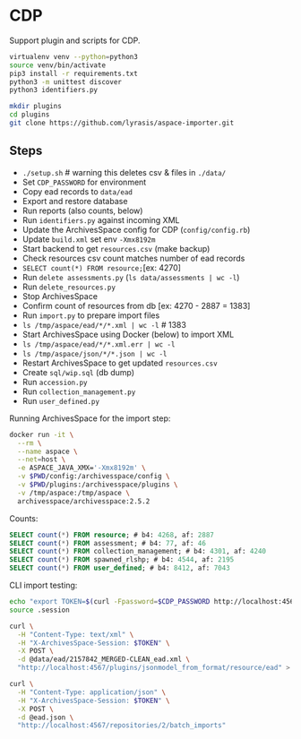 # CDP

Support plugin and scripts for CDP.

```bash
virtualenv venv --python=python3
source venv/bin/activate
pip3 install -r requirements.txt
python3 -m unittest discover
python3 identifiers.py

mkdir plugins
cd plugins
git clone https://github.com/lyrasis/aspace-importer.git
```

## Steps

- `./setup.sh` # warning this deletes csv & files in `./data/`
- Set `CDP_PASSWORD` for environment
- Copy ead records to `data/ead`
- Export and restore database
- Run reports (also counts, below)
- Run `identifiers.py` against incoming XML
- Update the ArchivesSpace config for CDP (`config/config.rb`)
- Update `build.xml` set env `-Xmx8192m`
- Start backend to get `resources.csv` (make backup)
- Check resources csv count matches number of ead records
- `SELECT count(*) FROM resource;`[ex: 4270]
- Run `delete assessments.py` (`ls data/assessments | wc -l`)
- Run `delete_resources.py`
- Stop ArchivesSpace
- Confirm count of resources from db [ex: 4270 - 2887 = 1383]
- Run `import.py` to prepare import files
- `ls /tmp/aspace/ead/*/*.xml | wc -l` # 1383
- Start ArchivesSpace using Docker (below) to import XML
- `ls /tmp/aspace/ead/*/*.xml.err | wc -l`
- `ls /tmp/aspace/json/*/*.json | wc -l`
- Restart ArchivesSpace to get updated `resources.csv`
- Create `sql/wip.sql` (db dump)
- Run `accession.py`
- Run `collection_management.py`
- Run `user_defined.py`

Running ArchivesSpace for the import step:

```bash
docker run -it \
  --rm \
  --name aspace \
  --net=host \
  -e ASPACE_JAVA_XMX='-Xmx8192m' \
  -v $PWD/config:/archivesspace/config \
  -v $PWD/plugins:/archivesspace/plugins \
  -v /tmp/aspace:/tmp/aspace \
  archivesspace/archivesspace:2.5.2
```

Counts:

```sql
SELECT count(*) FROM resource; # b4: 4268, af: 2887
SELECT count(*) FROM assessment; # b4: 77, af: 46
SELECT count(*) FROM collection_management; # b4: 4301, af: 4240
SELECT count(*) FROM spawned_rlshp; # b4: 4544, af: 2195
SELECT count(*) FROM user_defined; # b4: 8412, af: 7043
```

CLI import testing:

```bash
echo "export TOKEN=$(curl -Fpassword=$CDP_PASSWORD http://localhost:4567/users/admin/login | jq '.session')" > .session
source .session

curl \
  -H "Content-Type: text/xml" \
  -H "X-ArchivesSpace-Session: $TOKEN" \
  -X POST \
  -d @data/ead/2157842_MERGED-CLEAN_ead.xml \
  "http://localhost:4567/plugins/jsonmodel_from_format/resource/ead" > ead.json

curl \
  -H "Content-Type: application/json" \
  -H "X-ArchivesSpace-Session: $TOKEN" \
  -X POST \
  -d @ead.json \
  "http://localhost:4567/repositories/2/batch_imports"
```
